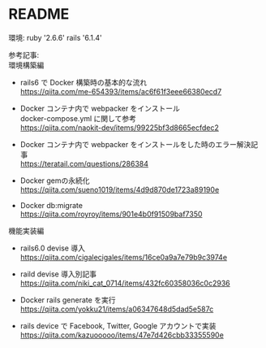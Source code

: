 # README

環境:
ruby '2.6.6'
rails '6.1.4'

参考記事:<br>
環境構築編

- rails6 で Docker 構築時の基本的な流れ<br>
  https://qiita.com/me-654393/items/ac6f61f3eee66380ecd7<br>

- Docker コンテナ内で webpacker をインストール<br>
  docker-compose.yml に関して参考 <br>
  https://qiita.com/naokit-dev/items/99225bf3d8665ecfdec2

- Docker コンテナ内で webpacker をインストールをした時のエラー解決記事<br>
  https://teratail.com/questions/286384<br>
  
- Docker gemの永続化<br>
  https://qiita.com/sueno1019/items/4d9d870de1723a89190e<br>
  
- Docker db:migrate<br>
  https://qiita.com/royroy/items/901e4b0f91509baf7350<br>
  
 

機能実装編<br>

- rails6.0 devise 導入
  https://qiita.com/cigalecigales/items/16ce0a9a7e79b9c3974e<br>
  
- raild devise 導入別記事<br>
  https://qiita.com/niki_cat_0714/items/432fc60358036c0c2936<br>

- Docker rails generate を実行<br>
  https://qiita.com/yokku21/items/a06347648d5dad5e587c<br>

- rails device で Facebook, Twitter, Google アカウントで実装<br>
  https://qiita.com/kazuooooo/items/47e7d426cbb33355590e<br>
